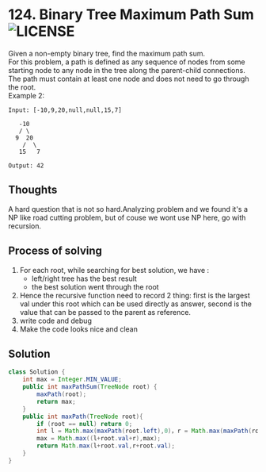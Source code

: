 # 124. Binary Tree Maximum Path Sum ![LICENSE](https://img.shields.io/badge/Rank-Hard-red)
Given a non-empty binary tree, find the maximum path sum.  
For this problem, a path is defined as any sequence of nodes from some starting node to any node in the tree along the parent-child connections. The path must contain at least one node and does not need to go through the root.  
Example 2:
```
Input: [-10,9,20,null,null,15,7]

   -10
   / \
  9  20
    /  \
   15   7

Output: 42
```
## Thoughts

A hard question that is not so hard.Analyzing problem and we found it's a NP like road cutting problem, but of couse we wont use NP here, go with recursion.


## Process of solving
1. For each root, while searching for best solution, we have :
   - left/right tree has the best result
   - the best solution went through the root
2. Hence the recursive function need to record 2 thing: first is the largest val under this root which can be used directly as answer, second is the value that can be passed to the parent as reference.
3. write code and debug
4. Make the code looks nice and clean


## Solution
```java
class Solution {
    int max = Integer.MIN_VALUE;
    public int maxPathSum(TreeNode root) {
        maxPath(root);
        return max;
    }
    public int maxPath(TreeNode root){
        if (root == null) return 0;
        int l = Math.max(maxPath(root.left),0)，r = Math.max(maxPath(root.right),0);
        max = Math.max((l+root.val+r),max);
        return Math.max(l+root.val,r+root.val);
    }
}
```